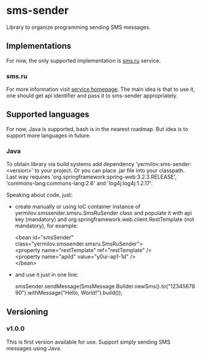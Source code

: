 sms-sender
==========

Library to organize programming sending SMS messages.

## Implementations

For now, the only supported implementation is [sms.ru](http://sms.ru/) service.

### sms.ru

For more information visit [service homepage](http://sms.ru/).
The main idea is that to use it, one should get api identifier and pass it to sms-sender appropriately.

## Supported languages

For now, Java is supported, bash is in the nearest roadmap.
But idea is to support more languages in future.

### Java

To obtain library via build systems add dependency 'yermilov:sms-sender:\<version\>' to your project.
Or you can place .jar file into your classpath. Last way requires 'org.springframework:spring-web:3.2.3.RELEASE', 'commons-lang:commons-lang:2.6' and 'log4j:log4j:1.2.17'.

Speaking about code, just:
- create manually or using IoC container instance of yermilov.smssender.smsru.SmsRuSender class and populate it with api key (mandatory) and org.springframework.web.client.RestTemplate (not mandatory), for example:

    \<bean id="smsSender" class="yermilov.smssender.smsru.SmsRuSender"> <br/>
        \<property name="restTemplate" ref="restTemplate" /> <br/>
        \<property name="apiId" value="y0ur-ap1-1d" /> <br/>
    \</bean>

- and use it just in one line:

    smsSender.sendMessage(SmsMessage.Builder.newSms().to("1234567890").withMessage("Hello, World!").build());
    
## Versioning

### v1.0.0

This is first version available for use.
Support simply sending SMS messages using Java.

